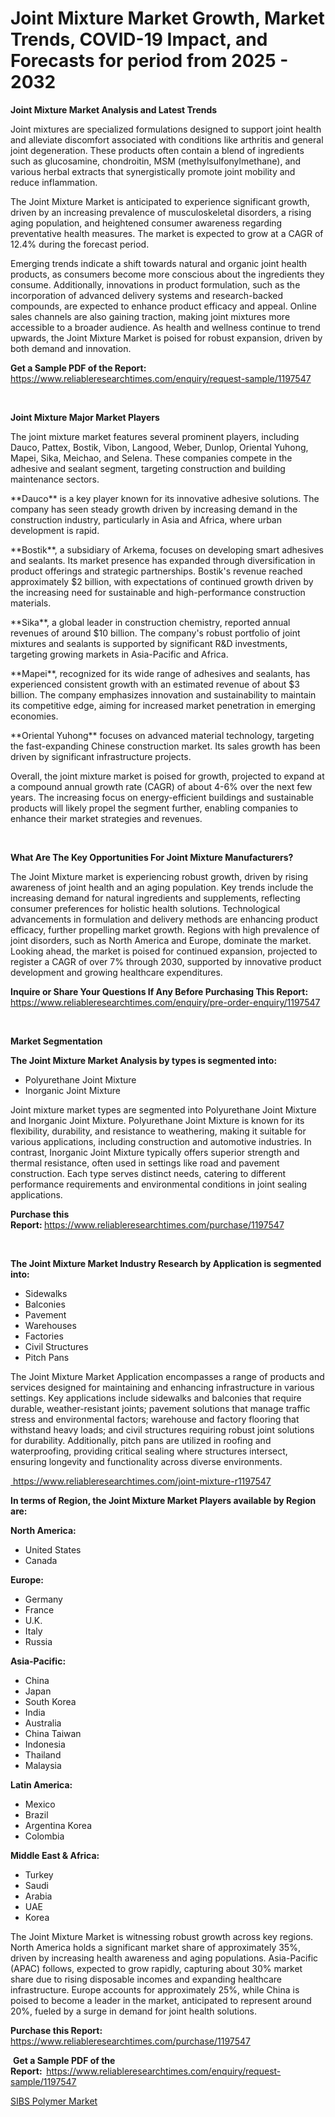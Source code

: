 <p><h1>Joint Mixture Market Growth, Market Trends, COVID-19 Impact, and Forecasts for period from 2025 - 2032</h1></p><p><strong>Joint Mixture Market Analysis and Latest Trends</strong></p>
<p><p>Joint mixtures are specialized formulations designed to support joint health and alleviate discomfort associated with conditions like arthritis and general joint degeneration. These products often contain a blend of ingredients such as glucosamine, chondroitin, MSM (methylsulfonylmethane), and various herbal extracts that synergistically promote joint mobility and reduce inflammation.</p><p>The Joint Mixture Market is anticipated to experience significant growth, driven by an increasing prevalence of musculoskeletal disorders, a rising aging population, and heightened consumer awareness regarding preventative health measures. The market is expected to grow at a CAGR of 12.4% during the forecast period. </p><p>Emerging trends indicate a shift towards natural and organic joint health products, as consumers become more conscious about the ingredients they consume. Additionally, innovations in product formulation, such as the incorporation of advanced delivery systems and research-backed compounds, are expected to enhance product efficacy and appeal. Online sales channels are also gaining traction, making joint mixtures more accessible to a broader audience. As health and wellness continue to trend upwards, the Joint Mixture Market is poised for robust expansion, driven by both demand and innovation.</p></p>
<p><strong>Get a Sample PDF of the Report:&nbsp;</strong> <a href="https://www.reliableresearchtimes.com/enquiry/request-sample/1197547?utm_campaign=2230&utm_medium=2&utm_source=Github&utm_content=ia&utm_term=01042025&utm_id=joint-mixture">https://www.reliableresearchtimes.com/enquiry/request-sample/1197547</a></p>
<p>&nbsp;</p>
<p><strong>Joint Mixture Major Market Players</strong></p>
<p><p>The joint mixture market features several prominent players, including Dauco, Pattex, Bostik, Vibon, Langood, Weber, Dunlop, Oriental Yuhong, Mapei, Sika, Meichao, and Selena. These companies compete in the adhesive and sealant segment, targeting construction and building maintenance sectors.</p><p>**Dauco** is a key player known for its innovative adhesive solutions. The company has seen steady growth driven by increasing demand in the construction industry, particularly in Asia and Africa, where urban development is rapid.</p><p>**Bostik**, a subsidiary of Arkema, focuses on developing smart adhesives and sealants. Its market presence has expanded through diversification in product offerings and strategic partnerships. Bostik's revenue reached approximately $2 billion, with expectations of continued growth driven by the increasing need for sustainable and high-performance construction materials.</p><p>**Sika**, a global leader in construction chemistry, reported annual revenues of around $10 billion. The company's robust portfolio of joint mixtures and sealants is supported by significant R&D investments, targeting growing markets in Asia-Pacific and Africa.</p><p>**Mapei**, recognized for its wide range of adhesives and sealants, has experienced consistent growth with an estimated revenue of about $3 billion. The company emphasizes innovation and sustainability to maintain its competitive edge, aiming for increased market penetration in emerging economies.</p><p>**Oriental Yuhong** focuses on advanced material technology, targeting the fast-expanding Chinese construction market. Its sales growth has been driven by significant infrastructure projects.</p><p>Overall, the joint mixture market is poised for growth, projected to expand at a compound annual growth rate (CAGR) of about 4-6% over the next few years. The increasing focus on energy-efficient buildings and sustainable products will likely propel the segment further, enabling companies to enhance their market strategies and revenues.</p></p>
<p>&nbsp;</p>
<p><strong>What Are The Key Opportunities For Joint Mixture Manufacturers?</strong></p>
<p><p>The Joint Mixture market is experiencing robust growth, driven by rising awareness of joint health and an aging population. Key trends include the increasing demand for natural ingredients and supplements, reflecting consumer preferences for holistic health solutions. Technological advancements in formulation and delivery methods are enhancing product efficacy, further propelling market growth. Regions with high prevalence of joint disorders, such as North America and Europe, dominate the market. Looking ahead, the market is poised for continued expansion, projected to register a CAGR of over 7% through 2030, supported by innovative product development and growing healthcare expenditures.</p></p>
<p><strong>Inquire or Share Your Questions If Any Before Purchasing This Report:</strong> <a href="https://www.reliableresearchtimes.com/enquiry/pre-order-enquiry/1197547?utm_campaign=2230&utm_medium=2&utm_source=Github&utm_content=ia&utm_term=01042025&utm_id=joint-mixture">https://www.reliableresearchtimes.com/enquiry/pre-order-enquiry/1197547</a></p>
<p>&nbsp;</p>
<p><strong>Market Segmentation</strong></p>
<p><strong>The Joint Mixture Market Analysis by types is segmented into:</strong></p>
<p><ul><li>Polyurethane Joint Mixture</li><li>Inorganic Joint Mixture</li></ul></p>
<p><p>Joint mixture market types are segmented into Polyurethane Joint Mixture and Inorganic Joint Mixture. Polyurethane Joint Mixture is known for its flexibility, durability, and resistance to weathering, making it suitable for various applications, including construction and automotive industries. In contrast, Inorganic Joint Mixture typically offers superior strength and thermal resistance, often used in settings like road and pavement construction. Each type serves distinct needs, catering to different performance requirements and environmental conditions in joint sealing applications.</p></p>
<p><strong>Purchase this Report:&nbsp;</strong><a href="https://www.reliableresearchtimes.com/purchase/1197547?utm_campaign=2230&utm_medium=2&utm_source=Github&utm_content=ia&utm_term=01042025&utm_id=joint-mixture">https://www.reliableresearchtimes.com/purchase/1197547</a></p>
<p>&nbsp;</p>
<p><strong>The Joint Mixture Market Industry Research by Application is segmented into:</strong></p>
<p><ul><li>Sidewalks</li><li>Balconies</li><li>Pavement</li><li>Warehouses</li><li>Factories</li><li>Civil Structures</li><li>Pitch Pans</li></ul></p>
<p><p>The Joint Mixture Market Application encompasses a range of products and services designed for maintaining and enhancing infrastructure in various settings. Key applications include sidewalks and balconies that require durable, weather-resistant joints; pavement solutions that manage traffic stress and environmental factors; warehouse and factory flooring that withstand heavy loads; and civil structures requiring robust joint solutions for durability. Additionally, pitch pans are utilized in roofing and waterproofing, providing critical sealing where structures intersect, ensuring longevity and functionality across diverse environments.</p></p>
<p><a href="https://www.reliableresearchtimes.com/joint-mixture-r1197547?utm_campaign=2230&utm_medium=2&utm_source=Github&utm_content=ia&utm_term=01042025&utm_id=joint-mixture">&nbsp;https://www.reliableresearchtimes.com/joint-mixture-r1197547</a></p>
<p><strong>In terms of Region, the Joint Mixture Market Players available by Region are:</strong></p>
<p>
    <p> <strong> North America: </strong>
        <ul>
            <li>United States</li>
            <li>Canada</li>
        </ul>
        </p> 
    <p> <strong> Europe: </strong>
        <ul>
            <li>Germany</li>
            <li>France</li>
            <li>U.K.</li>
            <li>Italy</li>
            <li>Russia</li>
        </ul>
        </p> 
    <p> <strong> Asia-Pacific: </strong>
        <ul>
            <li>China</li>
            <li>Japan</li>
            <li>South Korea</li>
            <li>India</li>
            <li>Australia</li>
            <li>China Taiwan</li>
            <li>Indonesia</li>
            <li>Thailand</li>
            <li>Malaysia</li>
        </ul>
        </p> 
    <p> <strong> Latin America: </strong>
        <ul>
            <li>Mexico</li>
            <li>Brazil</li>
            <li>Argentina Korea</li>
            <li>Colombia</li>
        </ul>
        </p> 
    <p> <strong> Middle East & Africa: </strong>
        <ul>
            <li>Turkey</li>
            <li>Saudi</li>
            <li>Arabia</li>
            <li>UAE</li>
            <li>Korea</li>
        </ul>
    </p>
    </p>
<p><p>The Joint Mixture Market is witnessing robust growth across key regions. North America holds a significant market share of approximately 35%, driven by increasing health awareness and aging populations. Asia-Pacific (APAC) follows, expected to grow rapidly, capturing about 30% market share due to rising disposable incomes and expanding healthcare infrastructure. Europe accounts for approximately 25%, while China is poised to become a leader in the market, anticipated to represent around 20%, fueled by a surge in demand for joint health solutions.</p></p>
<p><strong>Purchase this Report: </strong><a href="https://www.reliableresearchtimes.com/purchase/1197547?utm_campaign=2230&utm_medium=2&utm_source=Github&utm_content=ia&utm_term=01042025&utm_id=joint-mixture">https://www.reliableresearchtimes.com/purchase/1197547</a></p>
<p>&nbsp;<strong>Get a Sample PDF of the Report:&nbsp;&nbsp;</strong><a href="https://www.reliableresearchtimes.com/enquiry/request-sample/1197547?utm_campaign=2230&utm_medium=2&utm_source=Github&utm_content=ia&utm_term=01042025&utm_id=joint-mixture">https://www.reliableresearchtimes.com/enquiry/request-sample/1197547</a></p>
<p><strong></strong></p>
<p><p><a href="https://github.com/petbigbeepjn/Market-Research-Report-List-2/blob/main/sibs-polymer-market.md?utm_campaign=2230&utm_medium=2&utm_source=Github&utm_content=ia&utm_term=01042025&utm_id=joint-mixture">SIBS Polymer Market</a></p></p>